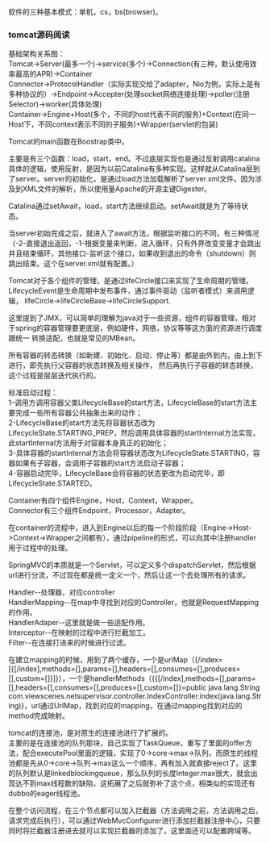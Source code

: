 软件的三种基本模式：单机，cs，bs(browser)。

### tomcat源码阅读  
基础架构关系图：  
Tomcat->Server(最多一个)->service(多个)->Connection(有三种，默认使用效率最高的APR)->Container   
Connector->ProtocolHandler（实际实现交给了adapter，Nio为例，实际上是有多种协议的）->Endpoint->Accepter(处理socket网络连接处理)->poller(注册Selector)->worker(具体处理)  
Container->Engine+Host(多个，不同的host代表不同的服务)+Context(在同一Host下，不同context表示不同的子服务)+Wrapper(servlet的包装)  

Tomcat的main函数在Boostrap类中。  

主要是有三个函数：load，start，end。不过底层实现也是通过反射调用catalina具体的逻辑，使用反射，是因为以前Catalina有多种实现。这样就从Catalina层到了server。server的初始化，是通过load方法加载解析了server.xml文件。因为涉及到XML文件的解析，所以使用量Apache的开源主键Digester。  

Catalina通过setAwait，load，start方法继续启动。setAwait就是为了等待状态。  

当server初始完成之后，就进入了await方法，根据监听接口的不同，有三种情况（-2-直接退出返回，-1-根据变量来判断，进入循环，只有外界改变变量才会跳出并且结束循环，其他接口-监听这个接口，如果收到退出的命令（shutdown）则跳出结束。这个在server.xml就有配置。）  


Tomcat对于各个组件的管理，是通过lifeCircle接口来实现了生命周期的管理。LifecycleEvent是生命周期中发布事件，通过事件驱动（监听者模式）来调用逻辑，
lifeCircle->lifeCircleBase->lifeCircleSupport.

这里提到了JMX，可以简单的理解为java对于一些资源，组件的容器管理，相对于spring的容器管理要更底层，例如硬件，网络，协议等等这方面的资源进行调度跟统一
转换适配，也就是常见的MBean。  

所有容器的转态转换（如新建、初始化、启动、停止等）都是由外到内，由上到下进行，即先执行父容器的状态转换及相关操作，
然后再执行子容器的转态转换，这个过程是层层迭代执行的。  

标准启动过程：  
1-调用方调用容器父类LifecycleBase的start方法，LifecycleBase的start方法主要完成一些所有容器公共抽象出来的动作；  
2-LifecycleBase的start方法先将容器状态改为LifecycleState.STARTING_PREP，然后调用具体容器的startInternal方法实现，
此startInternal方法用于对容器本身真正的初始化；  
3-具体容器的startInternal方法会将容器状态改为LifecycleState.STARTING，容器如果有子容器，会调用子容器的start方法启动子容器；  
4-容器启动完毕，LifecycleBase会将容器的状态更改为启动完毕，即LifecycleState.STARTED。   

Container有四个组件Engine，Host，Context，Wrapper。  
Connector有三个组件Endpoint，Processor，Adapter。

在container的流程中，进入到Engine以后的每一个阶段阶段（Engine->Host->Context->Wrapper之间都有），通过pipeline的形式，可以向其中注册handler用于过程中的处理。   

SpringMVC的本质就是一个Servlet，可以定义多个dispatchServlet，然后根据url进行分流，不过现在都是统一定义一个，然后让这一个去处理所有的请求。  

Handler--处理器，对应controller  
HandlerMapping--在map中寻找到对应的Controller，也就是RequestMapping的作用。  
HandlerAdaper--这里就是做一些适配作用。  
Interceptor--在映射的过程中进行拦截加工。  
Filter--在连接打进来的时候进行过滤。  

在建立mapping的时候，用到了两个缓存，一个是urlMap（{/index=[{[/index],methods=[],params=[],headers=[],consumes=[],produces=[],custom=[]}]}），一个是handlerMethods（{{[/index],methods=[],params=[],headers=[],consumes=[],produces=[],custom=[]}=public java.lang.String com.viewscenes.netsupervisor.controller.IndexController.index(java.lang.String)}，url通过UrlMap，找到对应的mapping，在通过mapping找到对应的method完成映射。   

tomcat的连接池，是对原生的连接池进行了扩展的。  
主要的是在连接池的队列那块，自己实现了TaskQueue，重写了里面的offer方法，配合executePool里面的逻辑，实现了0->core->max->队列，而原生的线程池都是先从0->core->队列->max这么一个顺序，再有加入就直接reject了。这里的队列默认是linkedblockingqueue，那么队列的长度Integer.max很大，就会出现达不到max线程数的缺陷，这拓展了之后就弥补了这个点，相类似的实现还有dubbo的eager线程池。   

在整个访问流程，在三个节点都可以加入拦截器（方法调用之前，方法调用之后，请求完成后执行），可以通过WebMvcConfigurer进行添加拦截器注册中心，只要同时将拦截器注册进去就可以实现拦截器的添加了。这里面还可以配置跨域等。


